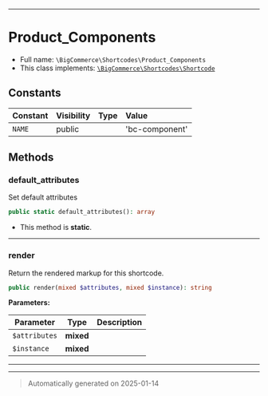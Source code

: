 ***

# Product_Components





* Full name: `\BigCommerce\Shortcodes\Product_Components`
* This class implements:
[`\BigCommerce\Shortcodes\Shortcode`](./classes/BigCommerce/Shortcodes/Shortcode.md)


## Constants

| Constant | Visibility | Type | Value |
|:---------|:-----------|:-----|:------|
|`NAME`|public| |&#039;bc-component&#039;|


## Methods


### default_attributes

Set default attributes

```php
public static default_attributes(): array
```



* This method is **static**.








***

### render

Return the rendered markup for this shortcode.

```php
public render(mixed $attributes, mixed $instance): string
```








**Parameters:**

| Parameter | Type | Description |
|-----------|------|-------------|
| `$attributes` | **mixed** |  |
| `$instance` | **mixed** |  |





***


***
> Automatically generated on 2025-01-14
